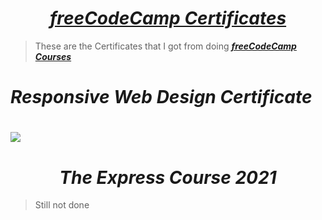 # <div align="center"><a href="https://www.freecodecamp.org/YoshithaRathnayake"><b><i>freeCodeCamp Certificates</i></b></a></div>

> These are the Certificates that I got from doing <a href="https://www.freecodecamp.org/YoshithaRathnayake"><b><i>freeCodeCamp Courses</i></b></a> 

# 
# <b><i>Responsive Web Design Certificate</i></b>
# <img src="The Express Course 2020 (Certificate).jpg">

#
#
# <div align="center"><b><i>The Express Course 2021</i></b></a></div>

> Still not done


